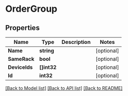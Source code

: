 # OrderGroup

## Properties

Name | Type | Description | Notes
------------ | ------------- | ------------- | -------------
**Name** | **string** |  | [optional] 
**SameRack** | **bool** |  | [optional] 
**DeviceIds** | **[]int32** |  | [optional] 
**Id** | **int32** |  | [optional] 

[[Back to Model list]](../README.md#documentation-for-models) [[Back to API list]](../README.md#documentation-for-api-endpoints) [[Back to README]](../README.md)


